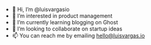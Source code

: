 - 👋  Hi, I’m @luisvargasio
- 👀  I’m interested in product management
- 🌱  I’m currently learning blogging on Ghost
- 💞️  I’m looking to collaborate on startup ideas
- 📫  You can reach me by emailing hello@luisvargas.io

<!---
luisvargasio/luisvargasio is a ✨ special ✨ repository because its `README.md` (this file) appears on your GitHub profile.
You can click the Preview link to take a look at your changes.
--->
